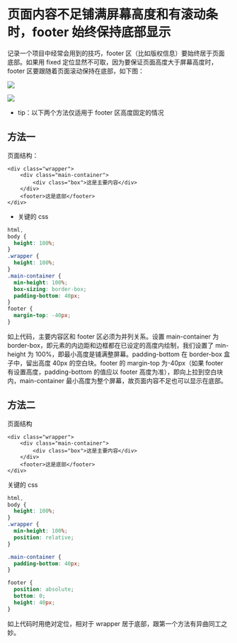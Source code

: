 # 页面内容不足铺满屏幕高度和有滚动条时，footer 始终保持底部显示

记录一个项目中经常会用到的技巧，footer 区（比如版权信息）要始终居于页面底部。如果用 fixed 定位显然不可取，因为要保证页面高度大于屏幕高度时，footer 区要跟随着页面滚动保持在底部，如下图：

![](https://user-gold-cdn.xitu.io/2019/12/7/16ee0e36c5c55fea?w=1737&h=899&f=png&s=23364)

![](https://user-gold-cdn.xitu.io/2019/12/7/16ee0e3a25e302bd?w=1577&h=903&f=png&s=27932)

- tip：以下两个方法仅适用于 footer 区高度固定的情况

## 方法一

页面结构：

```
<div class="wrapper">
    <div class="main-container">
        <div class="box">这是主要内容</div>
    </div>
    <footer>这是底部</footer>
</div>
```

- 关键的 css

```css
html,
body {
  height: 100%;
}
.wrapper {
  height: 100%;
}
.main-container {
  min-height: 100%;
  box-sizing: border-box;
  padding-bottom: 40px;
}
footer {
  margin-top: -40px;
}
```

如上代码，主要内容区和 footer 区必须为并列关系。设置 main-container 为 border-box，即元素的内边距和边框都在已设定的高度内绘制，我们设置了 min-height 为 100%，即最小高度是铺满整屏幕。padding-bottom 在 border-box 盒子中，留出高度 40px 的空白块。footer 的 margin-top 为-40px（如果 footer 有设置高度，padding-bottom 的值应以 footer 高度为准），即向上拉到空白块内，main-container 最小高度为整个屏幕，故页面内容不足也可以显示在底部。

## 方法二

页面结构

```
<div class="wrapper">
    <div class="main-container">
        <div class="box">这是主要内容</div>
    </div>
    <footer>这是底部</footer>
</div>
```

关键的 css

```css
html,
body {
  height: 100%;
}
.wrapper {
  min-height: 100%;
  position: relative;
}

.main-container {
  padding-bottom: 40px;
}

footer {
  position: absolute;
  bottom: 0;
  height: 40px;
}
```

如上代码时用绝对定位，相对于 wrapper 居于底部，跟第一个方法有异曲同工之妙。
